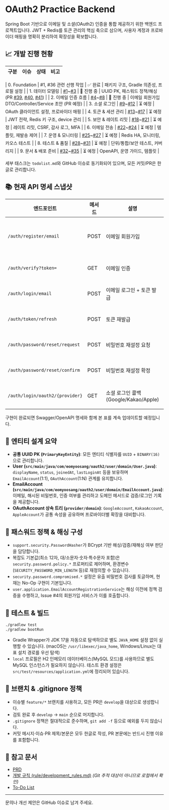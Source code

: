 # OAuth2 Practice Backend

Spring Boot 기반으로 이메일 및 소셜(OAuth2) 인증을 통합 제공하기 위한 백엔드 프로젝트입니다. JWT + Redis를 토큰 관리의 핵심 축으로 삼으며, 사용자 계정과 프로바이더 매핑을 명확히 분리하여 확장성을 확보합니다.

## 📈 개발 진행 현황
| 구분 | 이슈 | 상태 | 비고 |
| --- | --- | --- | --- |

| 0. Foundation | #1, #36 관련 선행 작업 | ✅ 완료 | 패키지 구조, Gradle 의존성, 프로필 설정 |
| 1. 데이터 모델링 | [#1](https://github.com/EomYoosang/oauth2-practice-opencode/issues/1)~[#3](https://github.com/EomYoosang/oauth2-practice-opencode/issues/3) | 🚧 진행 중 | UUID PK, 패스워드 정책/해싱 (PR [#39](https://github.com/EomYoosang/oauth2-practice-opencode/pull/39), [#40](https://github.com/EomYoosang/oauth2-practice-opencode/pull/40), [#41](https://github.com/EomYoosang/oauth2-practice-opencode/pull/41)) |
| 2. 이메일 인증 흐름 | [#4](https://github.com/EomYoosang/oauth2-practice-opencode/issues/4)~[#8](https://github.com/EomYoosang/oauth2-practice-opencode/issues/8) | 🚧 진행 중 | 이메일 회원가입 DTO/Controller/Service 초안 (PR 예정) |
| 3. 소셜 로그인 | [#9](https://github.com/EomYoosang/oauth2-practice-opencode/issues/9)~[#12](https://github.com/EomYoosang/oauth2-practice-opencode/issues/12) | ⏳ 예정 | OAuth 클라이언트 설정, 프로바이더 매핑 |
| 4. 토큰 & 세션 관리 | [#13](https://github.com/EomYoosang/oauth2-practice-opencode/issues/13)~[#17](https://github.com/EomYoosang/oauth2-practice-opencode/issues/17) | ⏳ 예정 | JWT 전략, Redis 키 구조, device 관리 |
| 5. 보안 & 레이트 리밋 | [#18](https://github.com/EomYoosang/oauth2-practice-opencode/issues/18)~[#21](https://github.com/EomYoosang/oauth2-practice-opencode/issues/21) | ⏳ 예정 | 레이트 리밋, CSRF, 감사 로그, MFA |
| 6. 이메일 전송 | [#22](https://github.com/EomYoosang/oauth2-practice-opencode/issues/22)~[#24](https://github.com/EomYoosang/oauth2-practice-opencode/issues/24) | ⏳ 예정 | 템플릿, 재발송 제어 |
| 7. 운영 & 모니터링 | [#25](https://github.com/EomYoosang/oauth2-practice-opencode/issues/25)~[#27](https://github.com/EomYoosang/oauth2-practice-opencode/issues/27) | ⏳ 예정 | Redis HA, 모니터링, 카오스 테스트 |
| 8. 테스트 & 품질 | [#28](https://github.com/EomYoosang/oauth2-practice-opencode/issues/28)~[#31](https://github.com/EomYoosang/oauth2-practice-opencode/issues/31) | ⏳ 예정 | 단위/통합/보안 테스트, 커버리지 |
| 9. 문서 & 배포 준비 | [#32](https://github.com/EomYoosang/oauth2-practice-opencode/issues/32)~[#35](https://github.com/EomYoosang/oauth2-practice-opencode/issues/35) | ⏳ 예정 | OpenAPI, 운영 가이드, 템플릿 |

세부 태스크는 `todolist.md`와 GitHub 이슈로 동기화되어 있으며, 모든 커밋/PR은 한글로 관리합니다.

## 📚 현재 API 명세 스냅샷

| 엔드포인트 | 메서드 | 설명 | 상태 |
| --- | --- | --- | --- |
| `/auth/register/email` | POST | 이메일 회원가입 | ✅ 구현 (초안) |
| `/auth/verify?token=` | GET | 이메일 인증 | ⏳ 예정 |
| `/auth/login/email` | POST | 이메일 로그인 + 토큰 발급 | ⏳ 예정 |
| `/auth/token/refresh` | POST | 토큰 재발급 | ⏳ 예정 |
| `/auth/password/reset/request` | POST | 비밀번호 재설정 요청 | ⏳ 예정 |
| `/auth/password/reset/confirm` | POST | 비밀번호 재설정 확정 | ⏳ 예정 |
| `/auth/login/oauth2/{provider}` | GET | 소셜 로그인 콜백 (Google/Kakao/Apple) | ⏳ 예정 |

구현이 완료되면 Swagger/OpenAPI 명세와 함께 본 표를 계속 업데이트할 예정입니다.

## 🧱 엔티티 설계 요약
- **공통 UUID PK (`PrimaryKeyEntity`)**: 모든 엔티티 식별자를 `UUID` + `BINARY(16)`으로 관리합니다.
- **User (`src/main/java/com/eomyoosang/oauth2/user/domain/User.java`)**: `displayName`, `status`, `joinedAt`, `lastLoginAt` 등을 보유하며 `EmailAccount`(1:1), `OAuthAccount`(1:N) 관계를 유지합니다.
- **EmailAccount (`src/main/java/com/eomyoosang/oauth2/user/domain/EmailAccount.java`)**: 이메일, 해시된 비밀번호, 인증 여부를 관리하고 도메인 메서드로 검증/로그인 기록을 제공합니다.
- **OAuthAccount 상속 트리 (`provider/domain`)**: `GoogleAccount`, `KakaoAccount`, `AppleAccount`가 공통 속성을 공유하며 프로바이더별 확장을 대비합니다.

## 🔐 패스워드 정책 & 해싱 구성
- `support.security.PasswordHasher`가 BCrypt 기반 해싱/검증/재해싱 여부 판단을 담당합니다.
- 복잡도 기본값(최소 12자, 대/소문자·숫자·특수문자 포함)은 `security.password.policy.*` 프로퍼티로 제어하며, 환경변수(`SECURITY_PASSWORD_MIN_LENGTH` 등)로 재정의할 수 있습니다.
- `security.password.compromised.*` 설정은 유출 비밀번호 검사를 토글하며, 현재는 No-Op 구현이 기본입니다.
- `user.application.EmailAccountRegistrationService`는 해싱 이전에 정책 검증을 수행하고, Issue #4의 회원가입 서비스가 이를 호출합니다.

## 🧪 테스트 & 빌드
```bash
./gradlew test
./gradlew bootRun
```
- Gradle Wrapper가 JDK 17을 자동으로 탐색하므로 별도 `JAVA_HOME` 설정 없이 실행할 수 있습니다. (macOS는 `/usr/libexec/java_home`, Windows/Linux는 대표 설치 경로를 우선 탐색)
- `local` 프로필은 H2 인메모리 데이터베이스(MySQL 모드)를 사용하므로 별도 MySQL 인스턴스가 필요하지 않습니다. 테스트 환경 설정은 `src/test/resources/application.yml`에 정리되어 있습니다.

## 🔀 브랜치 & .gitignore 정책
- 이슈별 `feature/*` 브랜치를 사용하고, 모든 PR은 `develop`을 대상으로 생성합니다.
- 검토 완료 후 `develop` → `main` 순으로 머지합니다.
- `.gitignore` 정책은 절대적으로 준수하며, `git add -f` 등으로 예외를 두지 않습니다.
- 커밋 메시지·이슈·PR 제목/본문은 모두 한글로 작성, PR 본문에는 반드시 진행 이유를 포함합니다.

## 📄 참고 문서
- [PRD](prd.md)
- [개발 규칙 (rule/development_rules.md)](rule/development_rules.md) *(Git 추적 대상이 아니므로 로컬에서 확인)*
- [To-Do List](todolist.md)

---
문의나 개선 제안은 GitHub 이슈로 남겨 주세요.

